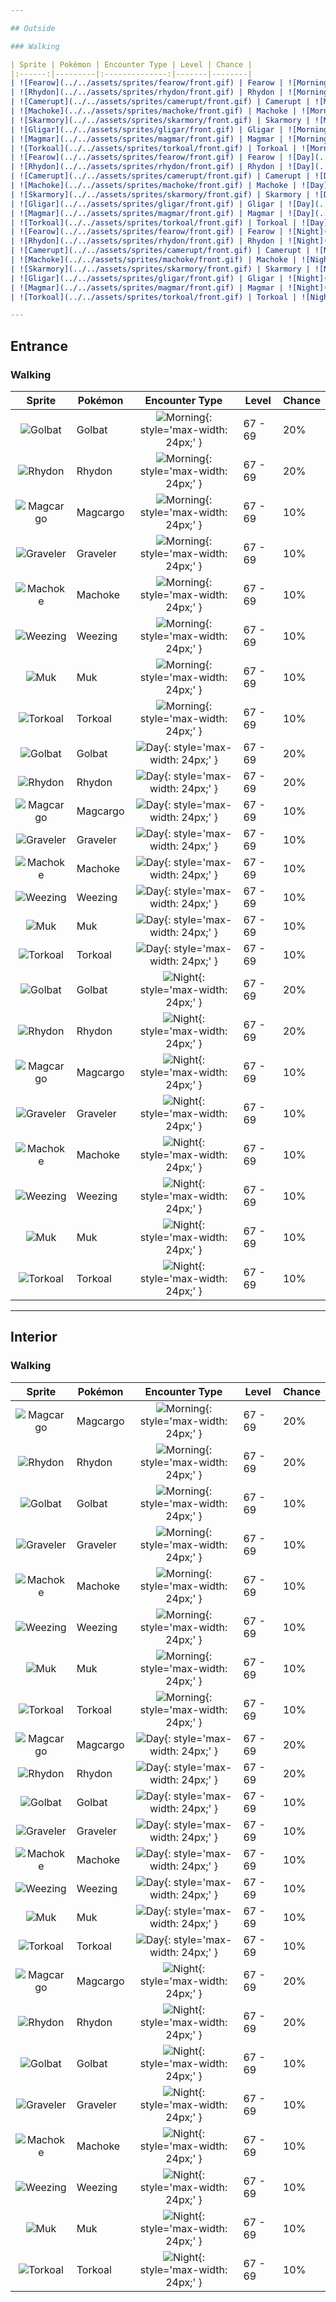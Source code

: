 ```yaml
---

## Outside

### Walking

| Sprite | Pokémon | Encounter Type | Level | Chance |
|:------:|---------|:--------------:|-------|--------|
| ![Fearow](../../assets/sprites/fearow/front.gif) | Fearow | ![Morning](../../assets/encounter_types/morning.png "Morning"){: style='max-width: 24px;' } | 66 - 68 | 20% |
| ![Rhydon](../../assets/sprites/rhydon/front.gif) | Rhydon | ![Morning](../../assets/encounter_types/morning.png "Morning"){: style='max-width: 24px;' } | 66 - 68 | 20% |
| ![Camerupt](../../assets/sprites/camerupt/front.gif) | Camerupt | ![Morning](../../assets/encounter_types/morning.png "Morning"){: style='max-width: 24px;' } | 66 - 68 | 10% |
| ![Machoke](../../assets/sprites/machoke/front.gif) | Machoke | ![Morning](../../assets/encounter_types/morning.png "Morning"){: style='max-width: 24px;' } | 66 - 68 | 10% |
| ![Skarmory](../../assets/sprites/skarmory/front.gif) | Skarmory | ![Morning](../../assets/encounter_types/morning.png "Morning"){: style='max-width: 24px;' } | 66 - 68 | 10% |
| ![Gligar](../../assets/sprites/gligar/front.gif) | Gligar | ![Morning](../../assets/encounter_types/morning.png "Morning"){: style='max-width: 24px;' } | 66 - 68 | 10% |
| ![Magmar](../../assets/sprites/magmar/front.gif) | Magmar | ![Morning](../../assets/encounter_types/morning.png "Morning"){: style='max-width: 24px;' } | 66 - 68 | 10% |
| ![Torkoal](../../assets/sprites/torkoal/front.gif) | Torkoal | ![Morning](../../assets/encounter_types/morning.png "Morning"){: style='max-width: 24px;' } | 66 - 68 | 10% |
| ![Fearow](../../assets/sprites/fearow/front.gif) | Fearow | ![Day](../../assets/encounter_types/day.png "Day"){: style='max-width: 24px;' } | 66 - 68 | 20% |
| ![Rhydon](../../assets/sprites/rhydon/front.gif) | Rhydon | ![Day](../../assets/encounter_types/day.png "Day"){: style='max-width: 24px;' } | 66 - 68 | 20% |
| ![Camerupt](../../assets/sprites/camerupt/front.gif) | Camerupt | ![Day](../../assets/encounter_types/day.png "Day"){: style='max-width: 24px;' } | 66 - 68 | 10% |
| ![Machoke](../../assets/sprites/machoke/front.gif) | Machoke | ![Day](../../assets/encounter_types/day.png "Day"){: style='max-width: 24px;' } | 66 - 68 | 10% |
| ![Skarmory](../../assets/sprites/skarmory/front.gif) | Skarmory | ![Day](../../assets/encounter_types/day.png "Day"){: style='max-width: 24px;' } | 66 - 68 | 10% |
| ![Gligar](../../assets/sprites/gligar/front.gif) | Gligar | ![Day](../../assets/encounter_types/day.png "Day"){: style='max-width: 24px;' } | 66 - 68 | 10% |
| ![Magmar](../../assets/sprites/magmar/front.gif) | Magmar | ![Day](../../assets/encounter_types/day.png "Day"){: style='max-width: 24px;' } | 66 - 68 | 10% |
| ![Torkoal](../../assets/sprites/torkoal/front.gif) | Torkoal | ![Day](../../assets/encounter_types/day.png "Day"){: style='max-width: 24px;' } | 66 - 68 | 10% |
| ![Fearow](../../assets/sprites/fearow/front.gif) | Fearow | ![Night](../../assets/encounter_types/night.png "Night"){: style='max-width: 24px;' } | 66 - 68 | 20% |
| ![Rhydon](../../assets/sprites/rhydon/front.gif) | Rhydon | ![Night](../../assets/encounter_types/night.png "Night"){: style='max-width: 24px;' } | 66 - 68 | 20% |
| ![Camerupt](../../assets/sprites/camerupt/front.gif) | Camerupt | ![Night](../../assets/encounter_types/night.png "Night"){: style='max-width: 24px;' } | 66 - 68 | 10% |
| ![Machoke](../../assets/sprites/machoke/front.gif) | Machoke | ![Night](../../assets/encounter_types/night.png "Night"){: style='max-width: 24px;' } | 66 - 68 | 10% |
| ![Skarmory](../../assets/sprites/skarmory/front.gif) | Skarmory | ![Night](../../assets/encounter_types/night.png "Night"){: style='max-width: 24px;' } | 66 - 68 | 10% |
| ![Gligar](../../assets/sprites/gligar/front.gif) | Gligar | ![Night](../../assets/encounter_types/night.png "Night"){: style='max-width: 24px;' } | 66 - 68 | 10% |
| ![Magmar](../../assets/sprites/magmar/front.gif) | Magmar | ![Night](../../assets/encounter_types/night.png "Night"){: style='max-width: 24px;' } | 66 - 68 | 10% |
| ![Torkoal](../../assets/sprites/torkoal/front.gif) | Torkoal | ![Night](../../assets/encounter_types/night.png "Night"){: style='max-width: 24px;' } | 66 - 68 | 10% |

---
```


## Entrance

### Walking

| Sprite | Pokémon | Encounter Type | Level | Chance |
|:------:|---------|:--------------:|-------|--------|
| ![Golbat](../../assets/sprites/golbat/front.gif) | Golbat | ![Morning](../../assets/encounter_types/morning.png "Morning"){: style='max-width: 24px;' } | 67 - 69 | 20% |
| ![Rhydon](../../assets/sprites/rhydon/front.gif) | Rhydon | ![Morning](../../assets/encounter_types/morning.png "Morning"){: style='max-width: 24px;' } | 67 - 69 | 20% |
| ![Magcargo](../../assets/sprites/magcargo/front.gif) | Magcargo | ![Morning](../../assets/encounter_types/morning.png "Morning"){: style='max-width: 24px;' } | 67 - 69 | 10% |
| ![Graveler](../../assets/sprites/graveler/front.gif) | Graveler | ![Morning](../../assets/encounter_types/morning.png "Morning"){: style='max-width: 24px;' } | 67 - 69 | 10% |
| ![Machoke](../../assets/sprites/machoke/front.gif) | Machoke | ![Morning](../../assets/encounter_types/morning.png "Morning"){: style='max-width: 24px;' } | 67 - 69 | 10% |
| ![Weezing](../../assets/sprites/weezing/front.gif) | Weezing | ![Morning](../../assets/encounter_types/morning.png "Morning"){: style='max-width: 24px;' } | 67 - 69 | 10% |
| ![Muk](../../assets/sprites/muk/front.gif) | Muk | ![Morning](../../assets/encounter_types/morning.png "Morning"){: style='max-width: 24px;' } | 67 - 69 | 10% |
| ![Torkoal](../../assets/sprites/torkoal/front.gif) | Torkoal | ![Morning](../../assets/encounter_types/morning.png "Morning"){: style='max-width: 24px;' } | 67 - 69 | 10% |
| ![Golbat](../../assets/sprites/golbat/front.gif) | Golbat | ![Day](../../assets/encounter_types/day.png "Day"){: style='max-width: 24px;' } | 67 - 69 | 20% |
| ![Rhydon](../../assets/sprites/rhydon/front.gif) | Rhydon | ![Day](../../assets/encounter_types/day.png "Day"){: style='max-width: 24px;' } | 67 - 69 | 20% |
| ![Magcargo](../../assets/sprites/magcargo/front.gif) | Magcargo | ![Day](../../assets/encounter_types/day.png "Day"){: style='max-width: 24px;' } | 67 - 69 | 10% |
| ![Graveler](../../assets/sprites/graveler/front.gif) | Graveler | ![Day](../../assets/encounter_types/day.png "Day"){: style='max-width: 24px;' } | 67 - 69 | 10% |
| ![Machoke](../../assets/sprites/machoke/front.gif) | Machoke | ![Day](../../assets/encounter_types/day.png "Day"){: style='max-width: 24px;' } | 67 - 69 | 10% |
| ![Weezing](../../assets/sprites/weezing/front.gif) | Weezing | ![Day](../../assets/encounter_types/day.png "Day"){: style='max-width: 24px;' } | 67 - 69 | 10% |
| ![Muk](../../assets/sprites/muk/front.gif) | Muk | ![Day](../../assets/encounter_types/day.png "Day"){: style='max-width: 24px;' } | 67 - 69 | 10% |
| ![Torkoal](../../assets/sprites/torkoal/front.gif) | Torkoal | ![Day](../../assets/encounter_types/day.png "Day"){: style='max-width: 24px;' } | 67 - 69 | 10% |
| ![Golbat](../../assets/sprites/golbat/front.gif) | Golbat | ![Night](../../assets/encounter_types/night.png "Night"){: style='max-width: 24px;' } | 67 - 69 | 20% |
| ![Rhydon](../../assets/sprites/rhydon/front.gif) | Rhydon | ![Night](../../assets/encounter_types/night.png "Night"){: style='max-width: 24px;' } | 67 - 69 | 20% |
| ![Magcargo](../../assets/sprites/magcargo/front.gif) | Magcargo | ![Night](../../assets/encounter_types/night.png "Night"){: style='max-width: 24px;' } | 67 - 69 | 10% |
| ![Graveler](../../assets/sprites/graveler/front.gif) | Graveler | ![Night](../../assets/encounter_types/night.png "Night"){: style='max-width: 24px;' } | 67 - 69 | 10% |
| ![Machoke](../../assets/sprites/machoke/front.gif) | Machoke | ![Night](../../assets/encounter_types/night.png "Night"){: style='max-width: 24px;' } | 67 - 69 | 10% |
| ![Weezing](../../assets/sprites/weezing/front.gif) | Weezing | ![Night](../../assets/encounter_types/night.png "Night"){: style='max-width: 24px;' } | 67 - 69 | 10% |
| ![Muk](../../assets/sprites/muk/front.gif) | Muk | ![Night](../../assets/encounter_types/night.png "Night"){: style='max-width: 24px;' } | 67 - 69 | 10% |
| ![Torkoal](../../assets/sprites/torkoal/front.gif) | Torkoal | ![Night](../../assets/encounter_types/night.png "Night"){: style='max-width: 24px;' } | 67 - 69 | 10% |

---

## Interior

### Walking

| Sprite | Pokémon | Encounter Type | Level | Chance |
|:------:|---------|:--------------:|-------|--------|
| ![Magcargo](../../assets/sprites/magcargo/front.gif) | Magcargo | ![Morning](../../assets/encounter_types/morning.png "Morning"){: style='max-width: 24px;' } | 67 - 69 | 20% |
| ![Rhydon](../../assets/sprites/rhydon/front.gif) | Rhydon | ![Morning](../../assets/encounter_types/morning.png "Morning"){: style='max-width: 24px;' } | 67 - 69 | 20% |
| ![Golbat](../../assets/sprites/golbat/front.gif) | Golbat | ![Morning](../../assets/encounter_types/morning.png "Morning"){: style='max-width: 24px;' } | 67 - 69 | 10% |
| ![Graveler](../../assets/sprites/graveler/front.gif) | Graveler | ![Morning](../../assets/encounter_types/morning.png "Morning"){: style='max-width: 24px;' } | 67 - 69 | 10% |
| ![Machoke](../../assets/sprites/machoke/front.gif) | Machoke | ![Morning](../../assets/encounter_types/morning.png "Morning"){: style='max-width: 24px;' } | 67 - 69 | 10% |
| ![Weezing](../../assets/sprites/weezing/front.gif) | Weezing | ![Morning](../../assets/encounter_types/morning.png "Morning"){: style='max-width: 24px;' } | 67 - 69 | 10% |
| ![Muk](../../assets/sprites/muk/front.gif) | Muk | ![Morning](../../assets/encounter_types/morning.png "Morning"){: style='max-width: 24px;' } | 67 - 69 | 10% |
| ![Torkoal](../../assets/sprites/torkoal/front.gif) | Torkoal | ![Morning](../../assets/encounter_types/morning.png "Morning"){: style='max-width: 24px;' } | 67 - 69 | 10% |
| ![Magcargo](../../assets/sprites/magcargo/front.gif) | Magcargo | ![Day](../../assets/encounter_types/day.png "Day"){: style='max-width: 24px;' } | 67 - 69 | 20% |
| ![Rhydon](../../assets/sprites/rhydon/front.gif) | Rhydon | ![Day](../../assets/encounter_types/day.png "Day"){: style='max-width: 24px;' } | 67 - 69 | 20% |
| ![Golbat](../../assets/sprites/golbat/front.gif) | Golbat | ![Day](../../assets/encounter_types/day.png "Day"){: style='max-width: 24px;' } | 67 - 69 | 10% |
| ![Graveler](../../assets/sprites/graveler/front.gif) | Graveler | ![Day](../../assets/encounter_types/day.png "Day"){: style='max-width: 24px;' } | 67 - 69 | 10% |
| ![Machoke](../../assets/sprites/machoke/front.gif) | Machoke | ![Day](../../assets/encounter_types/day.png "Day"){: style='max-width: 24px;' } | 67 - 69 | 10% |
| ![Weezing](../../assets/sprites/weezing/front.gif) | Weezing | ![Day](../../assets/encounter_types/day.png "Day"){: style='max-width: 24px;' } | 67 - 69 | 10% |
| ![Muk](../../assets/sprites/muk/front.gif) | Muk | ![Day](../../assets/encounter_types/day.png "Day"){: style='max-width: 24px;' } | 67 - 69 | 10% |
| ![Torkoal](../../assets/sprites/torkoal/front.gif) | Torkoal | ![Day](../../assets/encounter_types/day.png "Day"){: style='max-width: 24px;' } | 67 - 69 | 10% |
| ![Magcargo](../../assets/sprites/magcargo/front.gif) | Magcargo | ![Night](../../assets/encounter_types/night.png "Night"){: style='max-width: 24px;' } | 67 - 69 | 20% |
| ![Rhydon](../../assets/sprites/rhydon/front.gif) | Rhydon | ![Night](../../assets/encounter_types/night.png "Night"){: style='max-width: 24px;' } | 67 - 69 | 20% |
| ![Golbat](../../assets/sprites/golbat/front.gif) | Golbat | ![Night](../../assets/encounter_types/night.png "Night"){: style='max-width: 24px;' } | 67 - 69 | 10% |
| ![Graveler](../../assets/sprites/graveler/front.gif) | Graveler | ![Night](../../assets/encounter_types/night.png "Night"){: style='max-width: 24px;' } | 67 - 69 | 10% |
| ![Machoke](../../assets/sprites/machoke/front.gif) | Machoke | ![Night](../../assets/encounter_types/night.png "Night"){: style='max-width: 24px;' } | 67 - 69 | 10% |
| ![Weezing](../../assets/sprites/weezing/front.gif) | Weezing | ![Night](../../assets/encounter_types/night.png "Night"){: style='max-width: 24px;' } | 67 - 69 | 10% |
| ![Muk](../../assets/sprites/muk/front.gif) | Muk | ![Night](../../assets/encounter_types/night.png "Night"){: style='max-width: 24px;' } | 67 - 69 | 10% |
| ![Torkoal](../../assets/sprites/torkoal/front.gif) | Torkoal | ![Night](../../assets/encounter_types/night.png "Night"){: style='max-width: 24px;' } | 67 - 69 | 10% |

